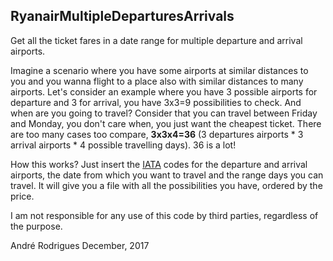 
## RyanairMultipleDeparturesArrivals



Get all the ticket fares in a date range for multiple departure and arrival airports.

Imagine a scenario where you have some airports at similar distances to you and you wanna flight to a place also with similar distances to many airports. Let's consider an example where you have 3 possible airports for departure and 3 for arrival, you have 3x3=9 possibilities to check. And when are you going to travel? Consider that you can travel between Friday and Monday, you don't care when, you just want the cheapest ticket. There are too many cases too compare, **3x3x4=36** (3 departures airports * 3 arrival airports * 4 possible travelling days). 36 is a lot!

How this works? Just insert the  [IATA](https://en.wikipedia.org/wiki/List_of_Ryanair_destinations)  codes for the departure and arrival airports, the date from which you want to travel and the range days you can travel. It will give you a file with all the possibilities you have, ordered by the price.

I am not responsible for any use of this code by third parties, regardless of the purpose.


André Rodrigues
December, 2017
